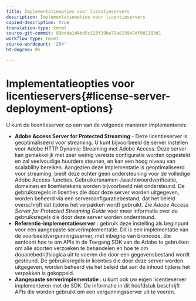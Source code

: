 ```yaml
---
title: Implementatieopties voor licentieservers
description: Implementatieopties voor licentieservers
copied-description: true
translation-type: tm+mt
source-git-commit: 89bdda1d4bd5c126f19ba75a819942df901183d1
workflow-type: tm+mt
source-wordcount: '254'
ht-degree: 0%

---
```



# Implementatieopties voor licentieservers{#license-server-deployment-options}

U kunt de licentieserver op een van de volgende manieren implementeren:

* **Adobe Access Server for Protected Streaming**  - Deze licentieserver is geoptimaliseerd voor streaming. U kunt bijvoorbeeld de server instellen voor Adobe HTTP Dynamic Streaming met Adobe Access. Deze server kan gemakkelijk met zeer weinig vereiste configuratie worden opgesteld en zal veelvoudige huurders steunen, en kan een hoog niveau van scalability bereiken. Aangezien deze implementatie is geoptimaliseerd voor streaming, biedt deze echter geen ondersteuning voor de volledige Adobe Access-functies. Gebruikersnamen-/wachtwoordverificatie, domeinen en licentietekens worden bijvoorbeeld niet ondersteund. De gebruiksregels in licenties die door deze server worden uitgegeven, worden beheerd via een serverconfiguratiebestand, dat het beleid overschrijft dat tijdens het verpakken wordt gebruikt. Zie *Adobe Access Server for Protected Streaming Guide* voor meer informatie over de gebruiksregels die door deze server worden ondersteund.
* **Referentie-implementatieserver** : gebruik deze instelling als beginpunt voor een aangepaste serverimplementatie. Dit is een implementatie van de voorbeeldvergunningsserver, met inbegrip van broncode, die aantoont hoe te om APIs in de Toegang SDK van de Adobe te gebruiken om alle soorten verzoeken te behandelen en hoe te om douanebedrijfslogica uit te voeren die door een gegevensbestand wordt gesteund. De gebruiksregels in licenties die door deze server worden uitgegeven, worden beheerd via het beleid dat aan de inhoud tijdens het verpakken is gekoppeld.
* **Aangepaste serverimplementatie** : u kunt ook uw eigen licentieserver implementeren met de SDK. De informatie in dit hoofdstuk beschrijft APIs die worden gebruikt om een vergunningsserver uit te voeren.

